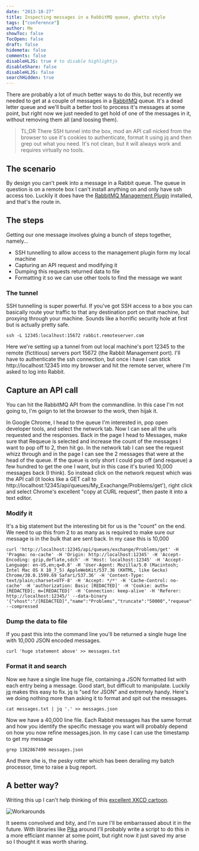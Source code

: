 ```yaml
---
date: "2013-10-27"
title: Inspecting messages in a RabbitMQ queue, ghetto style
tags: ["conference"]
author: Me
showToc: false
TocOpen: false
draft: false
hidemeta: false
comments: false
disableHLJS: true # to disable highlightjs
disableShare: false
disableHLJS: false
searchHidden: true
---
```

There are probably a lot of much better ways to do this, but recently we needed to get at a couple of messages in a  [RabbitMQ](http://www.rabbitmq.com/) queue.  It's a dead letter queue and we'll built a better tool to process it's messages at some point, but right now we just needed to get hold of one of the messages in it, without removing them all (and loosing them).

> TL;DR There SSH tunnel into the box, mod an API call nicked from the browser to use it's cookies to authenticate, format it using jq and then grep out what you need.  It's not clean, but it will always work and requires virtually no tools.

## The scenario
By design you can't peek into a message in a Rabbit queue.  The queue in question is on a remote box I can't install anything on and only have ssh access too.  Luckily it does have the [RabbitMQ Management Plugin](http://www.rabbitmq.com/management.html) installed, and that's the route in.

## The steps

Getting our one message involves gluing a bunch of steps together, namely...

* SSH tunnelling to allow access to the management plugin form my local machine
* Capturing an API request and modifying it
* Dumping this requests returned data to file
* Formatting it so we can use other tools to find the message we want


### The tunnel

SSH tunnelling is super powerful.  If you've got SSH access to a box you can basically route your traffic to that any destination port on that machine, but proxying through your machine.  Sounds like a horrific security hole at first but is actually pretty safe.

	ssh -L 12345:localhost:15672 rabbit.remoteserver.com

Here we're setting up a tunnel from out local machine's port 12345 to the remote (fictitious) servers port 15672 (the Rabbit Management port).  I'll have to authenticate the ssh connection, but once i have I can stick http://localhost:12345 into my browser and hit the remote server, where I'm asked to log into Rabbit.

## Capture an API call

You can hit the RabbitMQ API from the commandline.  In this case I'm not going to, I'm goign to let the browser to the work, then hijak it.

In Google Chrome, I head to the queue I'm interested in, pop open developer tools, and select the network tab.  Now I can see all the urls requested and the responses.  Back in the page I head to Messages, make sure that Requeue is selected and increase the count of the messages I want to pop off to 2, then hit go.  In the network tab I can see the request whizz through and in the page I can see the 2 messages that were at the head of the queue.  If the queue is only short I could pop off (and requeue) a few hundred to get the one I want, but in this case it's buried 10,000 messages back (I think).   So instead click on the network request which was the API call (it looks like a GET call to http://localhost:12345/api/queues/My_Exachange/Problems/get'), right click and select Chrome's excellent "copy at CURL request", then paste it into a text editor.

### Modify it

It's a big statement but the interesting bit for us is the "count" on the end.  We need to up this from 2 to as many as is required to make sure our message is in the bulk that are sent back.  In my case this is 10,000

	curl 'http://localhost:12345/api/queues/exchange/Problems/get' -H 'Pragma: no-cache' -H 'Origin: http://localhost:12345' -H 'Accept-Encoding: gzip,deflate,sdch' -H 'Host: localhost:12345' -H 'Accept-Language: en-US,en;q=0.8' -H 'User-Agent: Mozilla/5.0 (Macintosh; Intel Mac OS X 10_7_5) AppleWebKit/537.36 (KHTML, like Gecko) Chrome/30.0.1599.69 Safari/537.36' -H 'Content-Type: text/plain;charset=UTF-8' -H 'Accept: */*' -H 'Cache-Control: no-cache' -H 'authorization: Basic [REDACTED]' -H 'Cookie: auth=[REDACTED]; m=[REDACTED]' -H 'Connection: keep-alive' -H 'Referer: http://localhost:12345/' --data-binary '{"vhost":"/[REDACTED]","name":"Problems","truncate":"50000","requeue":"true","encoding":"auto","count":"1000"}' --compressed

### Dump the data to file

If you past this into the command line you'll be returned a single huge line with 10,000 JSON encoded messages.

	curl 'huge statement above' >> messages.txt

### Format it and search

Now we have a single line huge file, containing a JSON formatted list with each entry being a message.  Good start, but difficult to manipulate.  Luckily [jq](http://stedolan.github.io/jq/) makes this easy to fix.  jq is "sed for JSON" and extremely handy.  Here's we doing nothing more than asking it to format and spit out the messages.

	cat messages.txt | jq '.' >> messages.json

Now we have a 40,000 line file.  Each Rabbit messages has the same format and how you identify the specific message you want will probably depend on how you now refine messages.json.  In my case I can use the timestamp to get my message

	grep 1382867490 messages.json

And there she is, the pesky rotter which has been derailing my batch processor, time to raise a bug report.


## A better way?

Writing this up I can't help thinking of this [excellent XKCD cartoon](http://xkcd.com/763/).  

![Workarounds](http://imgs.xkcd.com/comics/workaround.png "Workarounds")

It seems convolved and bity, and I'm sure I'll be embarrassed about it in the future.  With libraries like [Pika](https://pypi.python.org/pypi/pika) around I'll probably write a script to do this in a more efficiant manner at some point, but right now it just saved my arse so I thought it was worth sharing.
